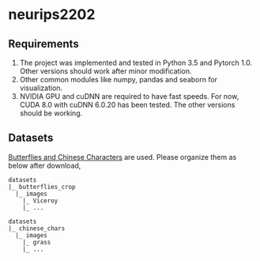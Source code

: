 # neurips2202

## Requirements

1. The project was implemented and tested in Python 3.5 and Pytorch 1.0. Other versions should work after minor modification.
2. Other common modules like numpy, pandas and seaborn for visualization.
3. NVIDIA GPU and cuDNN are required to have fast speeds. For now, CUDA 8.0 with cuDNN 6.0.20 has been tested. The other versions should be working.


## Datasets

[Butterflies and Chinese Characters](https://github.com/macaodha/explain_teach/tree/master/data) are used. Please organize them as below after download,


```
datasets
|_ butterflies_crop
  |_ images
    |_ Viceroy
    |_ ...
```

```
datasets
|_ chinese_chars
  |_ images
    |_ grass
    |_ ...
```
